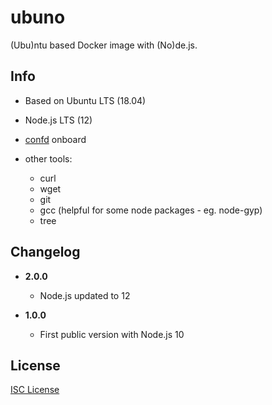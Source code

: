 # ubuno

(Ubu)ntu based Docker image with (No)de.js.

## Info

* Based on Ubuntu LTS (18.04)
* Node.js LTS (12)
* [confd](https://github.com/kelseyhightower/confd) onboard
* other tools:

  * curl
  * wget
  * git
  * gcc (helpful for some node packages - eg. node-gyp)
  * tree

## Changelog

* **2.0.0**

  * Node.js updated to 12

* **1.0.0**

  * First public version with Node.js 10

## License

[ISC License](LICENSE)
